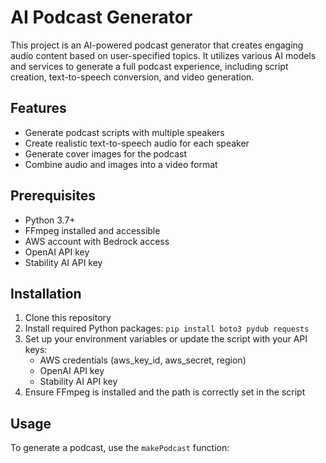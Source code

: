 # AI Podcast Generator

This project is an AI-powered podcast generator that creates engaging audio content based on user-specified topics. It utilizes various AI models and services to generate a full podcast experience, including script creation, text-to-speech conversion, and video generation.

## Features

- Generate podcast scripts with multiple speakers
- Create realistic text-to-speech audio for each speaker
- Generate cover images for the podcast
- Combine audio and images into a video format

## Prerequisites

- Python 3.7+
- FFmpeg installed and accessible
- AWS account with Bedrock access
- OpenAI API key
- Stability AI API key

## Installation

1. Clone this repository
2. Install required Python packages:
   ```pip install boto3 pydub requests```
3. Set up your environment variables or update the script with your API keys:
   - AWS credentials (aws_key_id, aws_secret, region)
   - OpenAI API key
   - Stability AI API key
4. Ensure FFmpeg is installed and the path is correctly set in the script

## Usage

To generate a podcast, use the `makePodcast` function:
